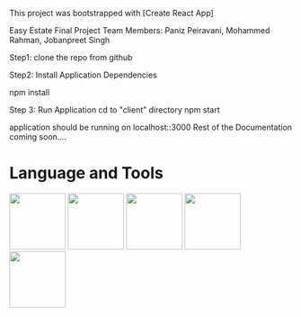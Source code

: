 
This project was bootstrapped with [Create React App]

Easy Estate Final Project
Team Members: Paniz Peiravani, Mohammed Rahman, Jobanpreet Singh

Step1: clone the repo from github

Step2: Install Application Dependencies

npm install

Step 3: Run Application
cd to "client" directory
npm start


application should be running on localhost::3000
Rest of the Documentation coming soon....

# Language and Tools
<img src="https://github.com/2023-csc-47300/EasyEstate/assets/100456553/9ecb2fe6-0e91-4328-9f2e-9c46489643f6.png" width="100" height="100">
<img src="https://github.com/Paniz-Peiravani/Taste-of-Persia/assets/100456553/2d286e18-ea52-4a92-8842-7ee746df2ce2.png" width="100" height="100">
<img src="https://github.com/Paniz-Peiravani/Taste-of-Persia/assets/100456553/0320ca8a-ca87-422e-a6ad-1fcb9147e891.png" width="100" height="100"> 
<img src="https://github.com/2023-csc-47300/EasyEstate/assets/100456553/8b6039a6-64c3-4bd4-af33-6e0cc5db4d5a.png" width="100" height="100">
<img src="https://github.com/2023-csc-47300/EasyEstate/assets/100456553/2aea3ba1-bde5-4182-8567-d2668e532a79.png" width="100" height="100">

